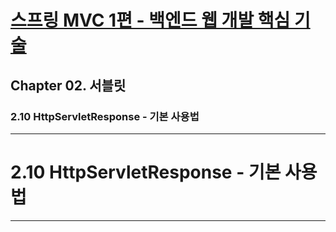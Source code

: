 # <a href = "../README.md" target="_blank">스프링 MVC 1편 - 백엔드 웹 개발 핵심 기술</a>
## Chapter 02. 서블릿
### 2.10 HttpServletResponse - 기본 사용법


---

# 2.10 HttpServletResponse - 기본 사용법

---
